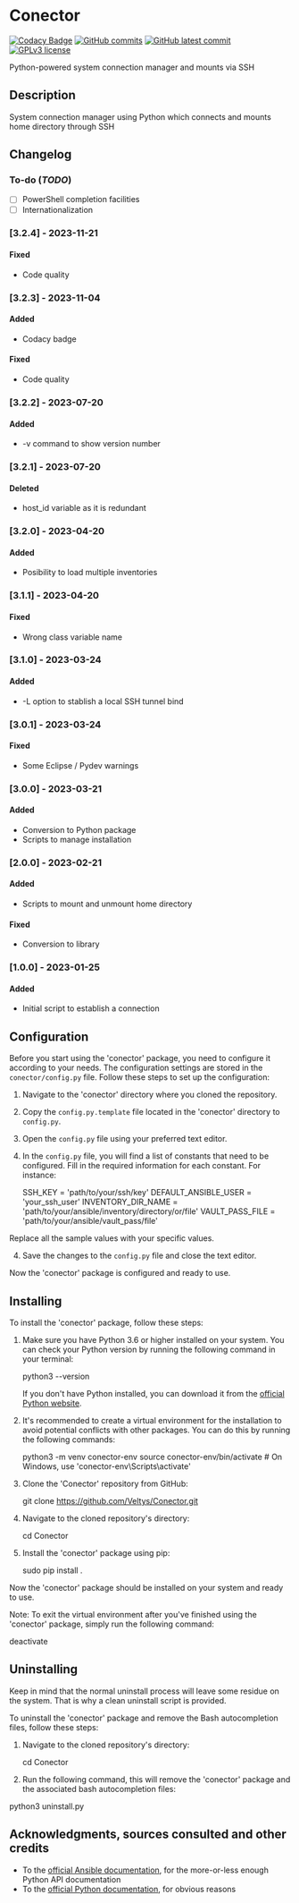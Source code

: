 # Conector
[![Codacy Badge](https://app.codacy.com/project/badge/Grade/21bad70cf92a45648d2f40bf5a9f5964)](https://app.codacy.com/gh/Veltys/Conector/dashboard?utm_source=gh&utm_medium=referral&utm_content=&utm_campaign=Badge_grade)
[![GitHub commits](https://badgen.net/github/commits/Veltys/conector)](https://GitHub.com/Veltys/conector/commit/)
[![GitHub latest commit](https://badgen.net/github/last-commit/Veltys/conector)](https://GitHub.com/Veltys/conector/commit/)
[![GPLv3 license](https://img.shields.io/badge/License-GPLv3-blue.svg)](https://github.com/Veltys/conector/blob/master/LICENSE)

Python-powered system connection manager and mounts via SSH


## Description
System connection manager using Python which connects and mounts home directory through SSH


## Changelog
### To-do (*TODO*)
- [ ] PowerShell completion facilities
- [ ] Internationalization

### [3.2.4] - 2023-11-21
#### Fixed
- Code quality

### [3.2.3] - 2023-11-04
#### Added
- Codacy badge

#### Fixed
- Code quality

### [3.2.2] - 2023-07-20
#### Added
- -v command to show version number

### [3.2.1] - 2023-07-20
#### Deleted
- host_id variable as it is redundant

### [3.2.0] - 2023-04-20
#### Added
- Posibility to load multiple inventories

### [3.1.1] - 2023-04-20
#### Fixed
- Wrong class variable name

### [3.1.0] - 2023-03-24
#### Added
- -L option to stablish a local SSH tunnel bind

### [3.0.1] - 2023-03-24
#### Fixed
- Some Eclipse / Pydev warnings

### [3.0.0] - 2023-03-21
#### Added
- Conversion to Python package
- Scripts to manage installation

### [2.0.0] - 2023-02-21
#### Added
- Scripts to mount and unmount home directory

#### Fixed
- Conversion to library

### [1.0.0] - 2023-01-25
#### Added
- Initial script to establish a connection


## Configuration
Before you start using the 'conector' package, you need to configure it according to your needs. The configuration settings are stored in the `conector/config.py` file. Follow these steps to set up the configuration:

1. Navigate to the 'conector' directory where you cloned the repository.

2. Copy the `config.py.template` file located in the 'conector' directory to `config.py`.

2. Open the `config.py` file using your preferred text editor.

3. In the `config.py` file, you will find a list of constants that need to be configured. Fill in the required information for each constant. For instance:

   SSH_KEY = 'path/to/your/ssh/key'
   DEFAULT_ANSIBLE_USER = 'your_ssh_user'
   INVENTORY_DIR_NAME = 'path/to/your/ansible/inventory/directory/or/file'
   VAULT_PASS_FILE = 'path/to/your/ansible/vault_pass/file'

Replace all the sample values with your specific values.

4. Save the changes to the `config.py` file and close the text editor.

Now the 'conector' package is configured and ready to use.

## Installing
To install the 'conector' package, follow these steps:

1. Make sure you have Python 3.6 or higher installed on your system. You can check your Python version by running the following command in your terminal:

   python3 --version

   If you don't have Python installed, you can download it from the [official Python website](https://www.python.org/downloads/).

2. It's recommended to create a virtual environment for the installation to avoid potential conflicts with other packages. You can do this by running the following commands:

   python3 -m venv conector-env
   source conector-env/bin/activate  # On Windows, use 'conector-env\Scripts\activate'

3. Clone the 'Conector' repository from GitHub:

   git clone https://github.com/Veltys/Conector.git

4. Navigate to the cloned repository's directory:

   cd Conector

5. Install the 'conector' package using pip:

   sudo pip install .

Now the 'conector' package should be installed on your system and ready to use.

Note: To exit the virtual environment after you've finished using the 'conector' package, simply run the following command:

   deactivate


## Uninstalling
Keep in mind that the normal uninstall process will leave some residue on the system. That is why a clean uninstall script is provided.

To uninstall the 'conector' package and remove the Bash autocompletion files, follow these steps:

1. Navigate to the cloned repository's directory:

   cd Conector

2. Run the following command, this will remove the 'conector' package and the associated bash autocompletion files:

  python3 uninstall.py


## Acknowledgments, sources consulted and other credits
* To the [official Ansible documentation](https://docs.ansible.com/ansible/latest/index.html), for the more-or-less enough Python API documentation
* To the [official Python documentation](https://docs.python.org/3/), for obvious reasons
